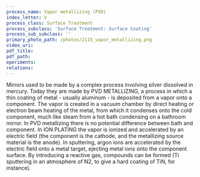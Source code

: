 ```yaml
---
process_name: Vapor metallizing (PVD)
index_letter: V
process_class: Surface Treatment
process_subclass: 'Surface Treatment: Surface Coating'
process_sub_subclass: ''
primary_photo_path: /photos/2115_vapor_metallizing.png
video_uri:
pdf_title:
pdf_path:
eperiments:
relations:
---
```


Mirrors used to be made by a complex process involving silver dissolved in mercury. Today they are made by PVD METALLIZING, a process in which a thin coating of metal - usually aluminum - is deposited from a vapor onto a component. The vapor is created in a vacuum chamber by direct heating or electron beam heating of the metal, from which it condenses onto the cold component, much like steam from a hot bath condensing on a bathroom mirror. In PVD metallizing there is no potential difference between bath and component. In ION PLATING the vapor is ionized and accelerated by an electric field (the component is the cathode, and the metallizing source material is the anode). In sputtering, argon ions are accelerated by the electric field onto a metal target, ejecting metal ions onto the component surface. By introducing a reactive gas, compounds can be formed (Ti sputtering in an atmosphere of N2, to give a hard coating of TiN, for instance).


